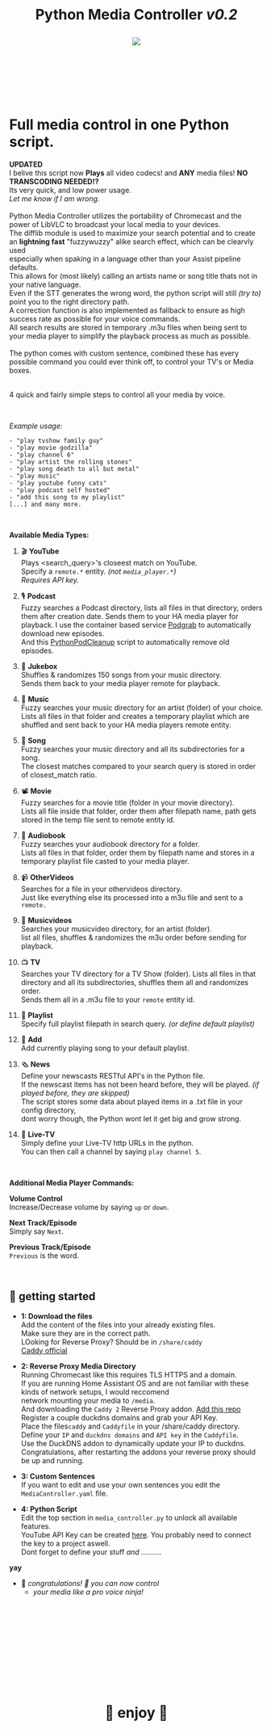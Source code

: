 
<h1 align="center">
<br>
 
__Python Media Controller__ _v0.2_

<img src="https://raw.githubusercontent.com/pungkula1337anka/Voice-Stuff/main/asset/pythonmedia.png">


</h1><br>

<br><br><br>


# __Full media control in one Python script.__ <br>

__UPDATED__ <br>
I belive this script now __Plays__ all video codecs! and __ANY__ media files! __NO TRANSCODING NEEDED!?__ <br>
Its very quick, and low power usage.<br> 
_Let me know if I am wrong._ <br>
<br>
Python Media Controller utilizes the portability of Chromecast and the power of LibVLC to broadcast your local media to your devices. <br>
The difflib module is used to maximize your search potential and to create an __lightning fast__ "fuzzywuzzy" alike search effect, which can be clearvly used<br> 
especially when spaking in a language other than your Assist pipeline defaults. <br>
This allows for (most likely) calling an artists name or song title thats not in your native language. <br>
Even if the STT generates the wrong word, the python script will still _(try to)_ point you to the right directory path.<br>
A correction function is also implemented as fallback to ensure as high success rate as possible for your voice commands. <br>
All search results are stored in temporary .m3u files when being sent to your media player to simplify the playback process as much as possible. <br><br>
The python comes with custom sentence, combined these has every possible command you could ever think off,  to control your TV's or Media boxes. <br>
<br>

4 quick and fairly simple steps to control all your media by voice. <br>

<br>

_Example usage:_
```
- "play tvshow family guy"
- "play movie godzilla"
- "play channel 6"
- "play artist the rolling stones"
- "play song death to all but metal"
- "play music"
- "play youtube funny cats"
- "play podcast self hosted"
- "add this song to my playlist"
[...] and many more.
```
<br>

__Available Media Types:__

1. 🎬 __YouTube__  <br> 
Plays <search_query>'s closeest match on YouTube. <br>
Specify a `remote.*` entity. _(not `media_player.*`)_ <br>
_Requires API key._ <br>

2. 🎙️ __Podcast__  <br>
Fuzzy searches a Podcast directory, lists all files in that directory, orders them after creation date. Sends them to your HA media player for playback.
I use the container based service [Podgrab](https://github.com/akhilrex/podgrab) to automatically download new episodes.  
And this [PythonPodCleanup](https://github.com/pungkula1337anka/Voice-Stuff/blob/main/PythonPodCleanup.md) script to automatically  remove old episodes.  

3. 🔀 __Jukebox__  <br>
Shuffles & randomizes 150 songs from your music directory. <br>
Sends them back to your media player remote for playback. <br>

4. 🎵 __Music__ <br>
Fuzzy searches your music directory for an artist (folder) of your choice. <br>
Lists all files in that folder and creates a temporary playlist which are shuffled and sent back to your HA media players remote entity. <br>

5. 🎵 __Song__  <br>
Fuzzy searches your music directory and all its subdirectories for a song. <br>
The closest matches compared to your search query is stored in order of closest_match ratio. <br>

6. 📽️ __Movie__ <br>
Fuzzy searches for a movie title (folder in your movie directory). <br>
Lists all file inside that folder, order them after filepath name, path gets stored in the temp file sent to remote entity id. <br>

7. 📖 __Audiobook__  <br>
Fuzzy searches your audiobook directory for a folder. <br>
Lists all files in that folder, order them by filepath name and stores in a temporary playlist file casted to your media player.<br>

8. 📹 __OtherVideos__ <br>
Searches for a file in your othervideos directory. <br> 
Just like everything else its processed into a m3u file and sent to a `remote.`

9. 🎵 __Musicvideos__ <br>
Searches your musicvideo directory, for an artist (folder). <br>
list all files, shuffles & randomizes the m3u order before sending for playback. <br>

10. 📺 __TV__ <br>
Searches your TV directory for a TV Show (folder).
Lists all files in that directory and all its subdirectories, shuffles them all and randomizes order. <br>
Sends them all in a .m3u file to your `remote` entity id.

11. 🎼 __Playlist__  <br>
Specify full playlist filepath in search query. _(or define default playlist)_ <br>

12. 🎼 __Add__  <br>
Add currently playing song to your default playlist. <br>


13. 🗞️ __News__ <br>
Define your newscasts RESTful API's in the Python file. <br>
If the newscast items has not been heard before, they will be played. _(if played before, they are skipped)_ <br>
The script stores some data about played items in a .txt file in your config directory, <br>
dont worry though, the Python wont let it get big and grow strong. <br>

14. 📡 __Live-TV__ <br>
Simply define your Live-TV http URLs in the python. <br>
You can then call a channel by saying `play channel 5`. <br>

 
<br> 

__Additional Media Player Commands:__

__Volume Control__  <br> 
Increase/Decrease volume by saying `up` or `down`.<br>

__Next Track/Episode__  <br> 
Simply say `Next`.<br>

__Previous Track/Episode__  <br> 
`Previous` is the word. <br>

<br>


## 🦆 __getting started__ <br>


- **1: Download the files** <br>
Add the content of the files into your already existing files.<br>
Make sure they are in the correct path. <br>
LOoking for Reverse Proxy? Should be in `/share/caddy` <br>
[Caddy official](https://caddyserver.com/download?package=github.com%2Fcaddy-dns%2Fduckdns)

- **2: Reverse Proxy Media Directory** <br>
Running Chromecast like this requires TLS HTTPS and a domain. <br>
If you are running Home Assistant OS and are not familiar with these kinds of network setups, I would reccomend <br>
network mounting your media to `/media`. <br>
And downloading the `Caddy 2` Reverse Proxy addon. [Add this repo](https://github.com/einschmidt/hassio-addons) <br>
Register a couple duckdns domains and grab your API Key. <br>
Place the files`caddy` and `Caddyfile` in your /share/caddy directory. <br>
Define your `IP` and `duckdns domains` and `API key` in the `Caddyfile`. <br>
Use the DuckDNS addon to dynamically update your IP to duckdns. <br>
Congratulations, after restarting the addons your reverse proxy should be up and running. <br>

- **3: Custom Sentences** <br>
If you want to edit and use your own sentences you edit the `MediaController.yaml` file. <br>

- **4: Python Script** <br>
Edit the top section in `media_controller.py` to unlock all available features. <br>
YouTube API Key can be created [here](https://developers.google.com/youtube/registering_an_application). You probably need to connect the key to a project aswell. <br>
Dont forget to define your stuff _and .........._ <br>

__yay__ <br>
  - 🎉 _congratulations! 🎉 you can now control_ <br>
    - _your media like a pro voice ninja!_  <br>
<br><br>



<br>


<br><br>


<h1 align="center">
<br>
 
 __🎈 enjoy 🎈__ 

</h1><br><br>

